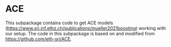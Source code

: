 # ACE

This subpackage contains code to get ACE models (https://www.sri.inf.ethz.ch/publications/mueller2021boosting)
working with our setup. The code in this subpackage is based on and modified from https://github.com/eth-sri/ACE.
